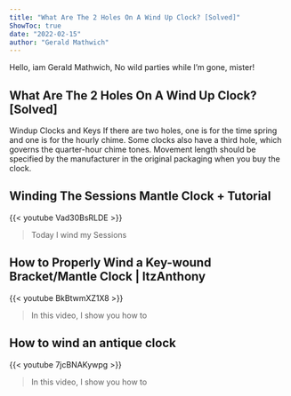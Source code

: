 ```yaml
---
title: "What Are The 2 Holes On A Wind Up Clock? [Solved]"
ShowToc: true 
date: "2022-02-15"
author: "Gerald Mathwich" 
---
```


Hello, iam Gerald Mathwich, No wild parties while I’m gone, mister!
## What Are The 2 Holes On A Wind Up Clock? [Solved]
 Windup Clocks and Keys If there are two holes, one is for the time spring and one is for the hourly chime. Some clocks also have a third hole, which governs the quarter-hour chime tones. Movement length should be specified by the manufacturer in the original packaging when you buy the clock.

## Winding The Sessions Mantle Clock + Tutorial
{{< youtube Vad30BsRLDE >}}
>Today I wind my Sessions 

## How to Properly Wind a Key-wound Bracket/Mantle Clock | ItzAnthony
{{< youtube BkBtwmXZ1X8 >}}
>In this video, I show you how to 

## How to wind an antique clock
{{< youtube 7jcBNAKywpg >}}
>In this video, I show you how to 


